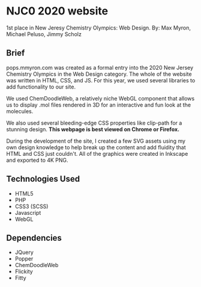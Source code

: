 # NJC0 2020 website
1st place in New Jeresy Chemistry Olympics: Web Design. 
By: Max Myron, Michael Peluso, Jimmy Scholz

## Brief

pops.mmyron.com was created as a formal entry into the 2020 New Jersey Chemistry Olympics in the Web Design category. The whole of the website was written in HTML, CSS, and JS. For this year, we used several libraries to add functionality to our site.

We used ChemDoodleWeb, a relatively niche WebGL component that allows us to display .mol files rendered in 3D for an interactive and fun look at the molecules.

We also used several bleeding-edge CSS properties like clip-path for a stunning design. **This webpage is best viewed on Chrome or Firefox.**

During the development of the site, I created a few SVG assets using my own design knowledge to help break up the content and add fluidity that HTML and CSS just couldn't. All of the graphics were created in Inkscape and exported to 4K PNG.

## Technologies Used

- HTML5
- PHP
- CSS3 (SCSS)
- Javascript
- WebGL

## Dependencies

- JQuery
- Popper
- ChemDoodleWeb
- Flickity
- Fitty
